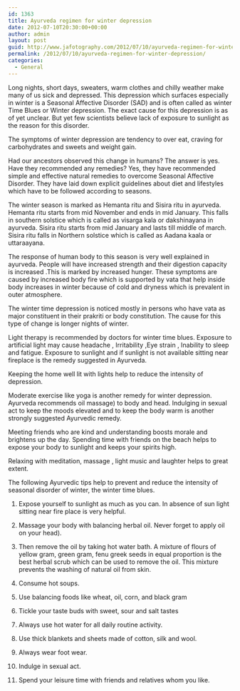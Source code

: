 ```yaml
---
id: 1363
title: Ayurveda regimen for winter depression
date: 2012-07-10T20:30:00+00:00
author: admin
layout: post
guid: http://www.jafotography.com/2012/07/10/ayurveda-regimen-for-winter-depression/
permalink: /2012/07/10/ayurveda-regimen-for-winter-depression/
categories:
  - General
---
```

Long nights, short days, sweaters, warm clothes and chilly weather make many of us sick and depressed. This depression which surfaces especially in winter is a Seasonal Affective Disorder (SAD) and is often called as winter Time Blues or Winter depression. The exact cause for this depression is as of yet unclear. But yet few scientists believe lack of exposure to sunlight as the reason for this disorder.

The symptoms of winter depression are tendency to over eat, craving for carbohydrates and sweets and weight gain.

Had our ancestors observed this change in humans? The answer is yes. Have they recommended any remedies? Yes, they have recommended simple and effective natural remedies to overcome Seasonal Affective Disorder. They have laid down explicit guidelines about diet and lifestyles which have to be followed according to seasons.

The winter season is marked as Hemanta ritu and Sisira ritu in ayurveda. Hemanta ritu starts from mid November and ends in mid January. This falls in southern solstice which is called as visarga kala or dakshinayana in ayurveda. Sisira ritu starts from mid January and lasts till middle of march. Sisira ritu falls in Northern solstice which is called as Aadana kaala or uttaraayana.

The response of human body to this season is very well explained in ayurveda. People will have increased strength and their digestion capacity is increased .This is marked by increased hunger. These symptoms are caused by increased body fire which is supported by vata that help inside body increases in winter because of cold and dryness which is prevalent in outer atmosphere.

The winter time depression is noticed mostly in persons who have vata as major constituent in their prakriti or body constitution. The cause for this type of change is longer nights of winter.

Light therapy is recommended by doctors for winter time blues. Exposure to artificial light may cause headache , Irritability ,Eye strain , Inability to sleep and fatigue. Exposure to sunlight and if sunlight is not available sitting near fireplace is the remedy suggested in Ayurveda.

Keeping the home well lit with lights help to reduce the intensity of depression.

Moderate exercise like yoga is another remedy for winter depression. Ayurveda recommends oil massage) to body and head. Indulging in sexual act to keep the moods elevated and to keep the body warm is another strongly suggested Ayurvedic remedy.

Meeting friends who are kind and understanding boosts morale and brightens up the day. Spending time with friends on the beach helps to expose your body to sunlight and keeps your spirits high.

Relaxing with meditation, massage , light music and laughter helps to great extent.

The following Ayurvedic tips help to prevent and reduce the intensity of seasonal disorder of winter, the winter time blues.

1. Expose yourself to sunlight as much as you can. In absence of sun light sitting near fire place is very helpful.

2. Massage your body with balancing herbal oil. Never forget to apply oil on your head).

3. Then remove the oil by taking hot water bath. A mixture of flours of yellow gram, green gram, fenu greek seeds in equal proportion is the best herbal scrub which can be used to remove the oil. This mixture prevents the washing of natural oil from skin.

4. Consume hot soups.

5. Use balancing foods like wheat, oil, corn, and black gram 

6. Tickle your taste buds with sweet, sour and salt tastes

7. Always use hot water for all daily routine activity.

8. Use thick blankets and sheets made of cotton, silk and wool.

9. Always wear foot wear.

10. Indulge in sexual act.

11. Spend your leisure time with friends and relatives whom you like.
